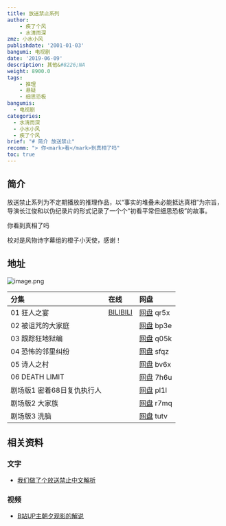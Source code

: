 ```yaml
---
title: 放送禁止系列
author: 
    - 疾了个风
    - 水清而深
zmz: 小水小风
publishdate: '2001-01-03'
bangumi: 电视剧
date: '2019-06-09'
description: 其他&#8226;NA
weight: 8900.0
tags:
    - 推理
    - 悬疑
    - 细思恐极
bangumis:
  - 电视剧
categories:
  - 水清而深
  - 小水小风
  - 疾了个风
brief: "# 简介 放送禁止"
recomm: "> 你<mark>看</mark>到真相了吗"
toc: true
---
```



## 简介

放送禁止系列为不定期播放的推理作品，以“事实的堆叠未必能抵达真相”为宗旨，导演长江俊和以伪纪录片的形式记录了一个个“初看平常但细思恐极”的故事。

你看到真相了吗

校对是风物诗字幕组的橙子小天使，感谢！

## 地址

![image.png](https://i.loli.net/2019/12/02/py8bYi6RP4doEKO.png)




|分集    |在线  |网盘 |
|:----|:----|:-----|
|01 狂人之宴|[BILIBILI](https://www.bilibili.com/video/av69174903)|[网盘](https://pan.baidu.com/s/1kORCNCwuoEKZzILAGX7YGQ) qr5x|
|02 被诅咒的大家庭||[网盘](https://pan.baidu.com/s/1ZXkdXOu7Yllgu5oWL0ndfw) bp3e|
|03 跟踪狂地狱编||[网盘](https://pan.baidu.com/s/1dT9-u-VboHPZb26vE1uV0g) q05k|
|04 恐怖的邻里纠纷||[网盘](https://pan.baidu.com/s/1oFN9P9unvHtc5iDDBcs4jg) sfqz |
|05 诗人之村||[网盘](https://pan.baidu.com/s/1cGNkyOsz5nAThhMTUN0htA) bv6x|
|06 DEATH LIMIT||[网盘](https://pan.baidu.com/s/1aT40iuyAEKr7UNG8UyVt4w) 7h6u|
|剧场版1 密着68日复仇执行人||[网盘](https://pan.baidu.com/s/12UkfjhlmJt8THCXmnhKBQw) pl1l|
|剧场版2 大家族||[网盘](https://pan.baidu.com/s/1EYhgOcZ395Lys7WyihwIyA) r7mq |
|剧场版3 洗脑||[网盘](https://pan.baidu.com/s/1dycjCVOFSLbqbKbKjrTlCQ) tutv |

## 相关资料

### 文字

- [我们做了个放送禁止中文解析](http://fsjz.netlify.com)

### 视频

- [B站UP主朝夕观影的解说](https://space.bilibili.com/3285014/video?keyword=%E6%94%BE%E9%80%81%E7%A6%81%E6%AD%A2)
